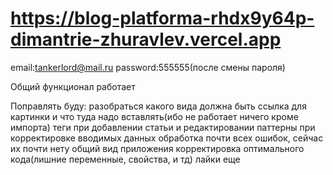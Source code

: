 # https://blog-platforma-rhdx9y64p-dimantrie-zhuravlev.vercel.app

email:tankerlord@mail.ru
password:555555(после смены пароля)

Общий функционал работает

Поправлять буду:
разобраться какого вида должна быть ссылка для картинки и что туда надо вставлять(ибо не работает ничего кроме импорта)
теги при добавлении статьи и редактировании
паттерны при корректировке вводимых данных
обработка почти всех ошибок, сейчас их почти нету
общий вид приложения
корректировка оптимального кода(лишние переменные, свойства, и тд)
лайки еще
